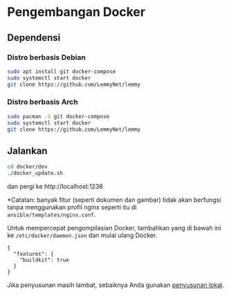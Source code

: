# Pengembangan Docker

## Dependensi

### Distro berbasis Debian

```bash
sudo apt install git docker-compose
sudo systemctl start docker
git clone https://github.com/LemmyNet/lemmy
```

### Distro berbasis Arch

```bash
sudo pacman -S git docker-compose
sudo systemctl start docker
git clone https://github.com/LemmyNet/lemmy
```

## Jalankan

```bash
cd docker/dev
./docker_update.sh
```

dan pergi ke http://localhost:1236

\*Catatan: banyak fitur (seperti dokumen dan gambar) tidak akan berfungsi tanpa menggunakan profil nginx seperti itu di `ansible/templates/nginx.conf`.

Untuk mempercepat pengompilasian Docker, tambahkan yang di bawah ini ke `/etc/docker/daemon.json` dan mulai ulang Docker.

```
{
  "features": {
    "buildkit": true
  }
}
```

Jika penyusunan masih lambat, sebaiknya Anda gunakan [penyusunan lokal](local_development.md).
